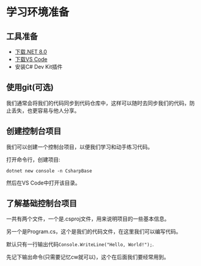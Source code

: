 # 学习环境准备

## 工具准备

- [下载.NET 8.0](https://dotnet.microsoft.com/zh-cn/download)
- [下载VS Code](https://code.visualstudio.com/docs/?dv=win)
- 安装C# Dev Kit插件

## 使用git(可选)

我们通常会将我们的代码同步到代码仓库中，这样可以随时去同步我们的代码，防止丢失，也更容易与他人分享。

## 创建控制台项目

我们可以创建一个控制台项目，以便我们学习和动手练习代码。

打开命令行，创建项目:

`dotnet new console -n CsharpBase`

然后在VS Code中打开该目录。

## 了解基础控制台项目

一共有两个文件，一个是.csproj文件，用来说明项目的一些基本信息。

另一个是Program.cs，这个是我们的代码文件，在这里我们可以编写代码。

默认只有一行输出代码`Console.WriteLine("Hello, World!");`.

先记下输出命令(只需要记忆cw就可以)，这个在后面我们要经常用到。
